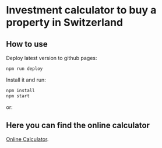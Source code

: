 # Investment calculator to buy a property in Switzerland

## How to use

Deploy latest version to github pages:

```sh
npm run deploy
```

Install it and run:

```sh
npm install
npm start
```

or:

## Here you can find the online calculator

[Online Calculator](https://lpfister.github.io/realestate-calculator).
